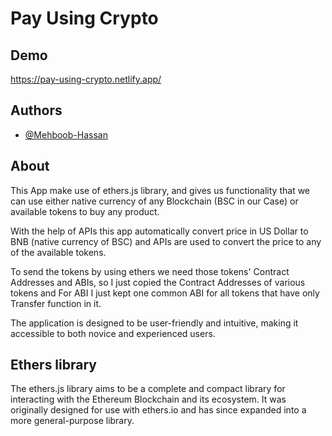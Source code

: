 
# Pay Using Crypto





## Demo

https://pay-using-crypto.netlify.app/




## Authors

- [@Mehboob-Hassan](https://github.com/Mehboob-Hassan)


## About

This App make use of ethers.js library, and gives us functionality that we can use either native currency of any Blockchain (BSC in our Case) or available tokens to buy any product.

With the help of APIs this app automatically convert price in US Dollar to BNB (native currency of BSC) and APIs are used to convert the price to any of the available tokens.

To send the tokens by using ethers we need those tokens' Contract Addresses and ABIs, so I just copied the Contract Addresses of various tokens and For ABI I just kept one common ABI for all tokens that have only Transfer function in it.

The application is designed to be user-friendly and intuitive, making it accessible to both novice and experienced users.

## Ethers library
The ethers.js library aims to be a complete and compact library for interacting with the Ethereum Blockchain and its ecosystem. It was originally designed for use with ethers.io and has since expanded into a more general-purpose library.

